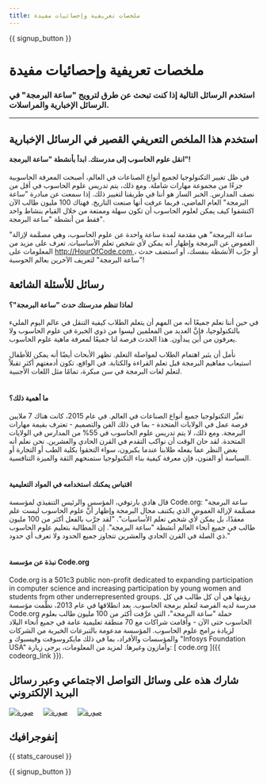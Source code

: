 ```yaml
---
title: ملخصات تعريفية وإحصائيات مفيدة
---
```


<a id="blurb"></a>

{{ signup_button }}

# ملخصات تعريفية وإحصائيات مفيدة

### استخدم الرسائل التالية إذا كنت تبحث عن طرق لترويج "ساعة البرمجة" في الرسائل الإخبارية والمراسلات.

* * *

## استخدم هذا الملخص التعريفي القصير في الرسائل الإخبارية

#### انقل علوم الحاسوب إلى مدرستك. ابدأ بأنشطة "ساعة البرمجة"!

في ظل تغيير التكنولوجيا لجميع أنواع الصناعات في العالم، أصبحت المعرفة الحاسوبية جزءًا من مجموعة مهارات شاملة. ومع ذلك، يتم تدريس علوم الحاسوب في أقل من نصف المدارس. الخبر السار هو أننا في طريقنا لتغيير ذلك. إذا سمعت عن مبادرة "ساعة البرمجة" العام الماضي، فربما عرفت أنها صنعت التاريخ. فهناك 100 مليون طالب الآن اكتشفوا كيف يمكن لعلوم الحاسوب أن تكون سهلة وممتعة من خلال القيام بنشاط واحد فقط من أنشطة "ساعة البرمجة".

"ساعة البرمجة" هي مقدمة لمدة ساعة واحدة عن علوم الحاسوب، وهي مصمَّمة لإزالة الغموض عن البرمجة وإظهار أنه يمكن لأي شخص تعلم الأساسيات. تعرف على مزيد من المعلومات على [ http://HourOfCode.com ](http://HourofCode.com)، أو جرِّب الأنشطة بنفسك، أو استضف حدث "ساعة البرمجة" لتعريف الآخرين بعالم الحوسبة!

## رسائل للأسئلة الشائعة

#### لماذا تنظم مدرستك حدث "ساعة البرمجة"؟

في حين أننا نعلم جميعًا أنه من المهم أن يتعلم الطلاب كيفية التنقل في عالم اليوم المليء بالتكنولوجيا، فإنَّ العديد من المعلمين ليسوا من ذوي الخبرة في علوم الحاسوب ولا يعرفون من أين يبدأون. هذا الحدث فرصة لنا جميعًا لمعرفة ماهية علوم الحاسوب.

نأمل أن يثير اهتمام الطلاب لمواصلة التعلم. تظهر الأبحاث أيضًا أنه يمكن للأطفال استيعاب مفاهيم البرمجة قبل تعلم القراءة والكتابة. في الواقع، تكون أدمغتهم أكثر تقبلاً لتعلم لغات البرمجة في سن مبكرة، تمامًا مثل اللغات الأجنبية. <br /> <br />

#### ما أهمية ذلك؟

تغيِّر التكنولوجيا جميع أنواع الصناعات في العالم. في عام 2015، كانت هناك 7 ملايين فرصة عمل في الولايات المتحدة - بما في ذلك الفن والتصميم - تعترف بقيمة مهارات البرمجة. ومع ذلك، لا يتم تدريس علوم الحاسوب في 55% من المدارس في الولايات المتحدة. لقد حان الوقت أن نواكب التقدم في القرن الحادي والعشرين. نحن نعلم أنه بغض النظر عما يفعله طلابنا عندما يكبرون، سواء التحقوا بكلية الطب أو التجارة أو السياسة أو الفنون، فإن معرفة كيفية بناء التكنولوجيا ستمنحهم الثقة والميزة التنافسية. <br /> <br />

#### اقتباس يمكنك استخدامه في المواد التعليمية

قال هادي بارتوفي، المؤسس والرئيس التنفيذي لمؤسسة Code.org: "ساعة البرمجة مصمَّمة لإزالة الغموض الذي يكتنف مجال البرمجة وإظهار أنَّ علوم الحاسوب ليست علم معقدًا، بل يمكن لأي شخص تعلم الأساسيات". "لقد جرَّب بالفعل أكثر من 100 مليون طالب في جميع أنحاء العالم أنشطة "ساعة البرمجة". إن المطالبة بتعليم علوم الحاسوب ذي الصلة في القرن الحادي والعشرين تتجاوز جميع الحدود ولا تعرف أي حدود." <br /> <br />

#### نبذة عن مؤسسة Code.org

Code.org is a 501c3 public non-profit dedicated to expanding participation in computer science and increasing participation by young women and students from other underrepresented groups. رؤيتها هي أن كل طالب في كل مدرسة لديه الفرصة لتعلم برمجة الحاسوب. بعد انطلاقها في عام 2013، نظَّمت مؤسسة Code.org حملة "ساعة البرمجة"، التي عرَّفت أكثر من 100 مليون طالب بعلوم الحاسوب حتى الآن - وأقامت شراكات مع 70 منطقة تعليمية عامة في جميع أنحاء البلاد لزيادة برامج علوم الحاسوب. المؤسسة مدعومة بالتبرعات الخيرية من الشركات والمؤسسات والأفراد، بما في ذلك مايكروسوفت وفيسبوك و "Infosys Foundation USA" وأمازون وغيرها. لمزيد من المعلومات، يرجى زيارة: [ code.org ]({{ codeorg_link }}).

## شارك هذه على وسائل التواصل الاجتماعي وعبر رسائل البريد الإلكتروني

[![صورة](/images/social-media/fit-250/social-1.png)](/images/social-media/social-1.png)&nbsp;&nbsp;&nbsp;&nbsp; [![صورة](/images/social-media/fit-250/social-2.png)](/images/social-media/social-2.png)&nbsp;&nbsp;&nbsp;&nbsp; [![صورة](/images/social-media/fit-250/social-3.png)](/images/social-media/social-3.png)&nbsp;&nbsp;&nbsp;&nbsp;

<a id="infographics"></a>

## إنفوجرافيك

{{ stats_carousel }}

{{ signup_button }}